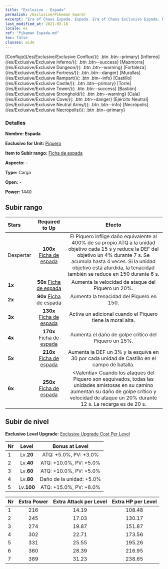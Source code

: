```yaml
---
title: "Exclusivo - Espada"
permalink: /Exclusive/Pikeman Sword/
excerpt: "Era of Chaos Espada. Espada. Era of Chaos Exclusivo Espada. Piquero Exclusivo."
last_modified_at: 2021-03-18
locale: es
ref: "Pikeman Espada.md"
toc: false
classes: wide
---
```

 [Conflujo](/es/Exclusive/Exclusive Conflux/){: .btn .btn--primary} [Infierno](/es/Exclusive/Exclusive Inferno/){: .btn .btn--success} [Mazmorra](/es/Exclusive/Exclusive Dungeon/){: .btn .btn--warning} [Fortaleza](/es/Exclusive/Exclusive Fortress/){: .btn .btn--danger} [Murallas](/es/Exclusive/Exclusive Rampart/){: .btn .btn--info} [Castillo](/es/Exclusive/Exclusive Castle/){: .btn .btn--primary} [Torre](/es/Exclusive/Exclusive Tower/){: .btn .btn--success} [Bastión](/es/Exclusive/Exclusive Stronghold/){: .btn .btn--warning} [Cala](/es/Exclusive/Exclusive Cove/){: .btn .btn--danger} [Ejército Neutral](/es/Exclusive/Exclusive Neutral Army/){: .btn .btn--info} [Necrópolis](/es/Exclusive/Exclusive Necropolis/){: .btn .btn--primary} 

### Detalles
 **Nombre: Espada** 

 **Exclusivo for Unit:** [Piquero](/es/units/Pikeman/) 

 **Item to Subir rango:** [Ficha de espada](/es/Items/con_912/)

 **Aspecto:** -

 **Type:** Carga

 **Open:** -

 **Power:** 1440

## Subir rango

  |     Stars    |  Required to Up | Efecto |
  |:-------------|:---------------:|:---------------:|
  |  Despertar  | **100x** [Ficha de espada](/es/Items/con_912/) | <Lanzazo Sagrado> El Piquero inflige daño equivalente al 400% de su propio ATQ a la unidad objetivo cada 15 s y reduce la DEF del objetivo un 4% durante 7 s. Se acumula hasta 4 veces. Si la unidad objetivo está aturdida, la tenacidad también se reduce en 150 durante 6 s. |
  | **1x** <i class="fas fa-star"/> | **50x** [Ficha de espada](/es/Items/con_912/) | Aumenta la velocidad de ataque del Piquero un 20%. |
  | **2x** <i class="fas fa-star"/> | **90x** [Ficha de espada](/es/Items/con_912/) | Aumenta la tenacidad del Piquero en 150. |
  | **3x** <i class="fas fa-star"/> | **130x** [Ficha de espada](/es/Items/con_912/) | <Carga Ferviente> Activa un <Lanzazo Sagrado> adicional cuando el Piquero tiene la moral alta. |
  | **4x** <i class="fas fa-star"/> | **170x** [Ficha de espada](/es/Items/con_912/) | Aumenta el daño de golpe crítico del Piquero un 15%. |
  | **5x** <i class="fas fa-star"/> | **210x** [Ficha de espada](/es/Items/con_912/) | Aumenta la DEF un 3% y la esquiva en 30 por cada unidad de Castillo en el campo de batalla. |
  | **6x** <i class="fas fa-star"/> | **250x** [Ficha de espada](/es/Items/con_912/) | <Valentía> Cuando los ataques del Piquero son esquivados, todas las unidades amistosas en su camino aumentan su daño de golpe crítico y velocidad de ataque un 20% durante 12 s. La recarga es de 20 s. |


## Subir de nivel
 **Exclusivo Level Upgrade:** [Exclusive Upgrade Cost Per Level](/Exclusive/ExclusiveUpgradeCostPerLevel/)

  |  Nr  |   Level  | Bonus at Level |
  |:-----|:--------:|:--------------:|
  | 1 | Lv.**20** | ATQ: +5.0%, PV: +3.0% |
  | 2 | Lv.**40** | ATQ: +10.0%, PV: +5.0% |
  | 3 | Lv.**60** | ATQ: +10.0%, PV: +5.0% |
  | 4 | Lv.**80** | Daño de la unidad: +5.0% |
  | 5 | Lv.**100** | ATQ: +15.0%, PV: +8.0% |


  |  Nr  |  Extra Power | Extra Attack per Level | Extra HP per Level |
  |:-----|:--------:|:--------:|:--------:|
  | 1 | 216 | 14.19 | 108.48 |
  | 2 | 245 | 17.03 | 130.17 |
  | 3 | 274 | 19.87 | 151.87 |
  | 4 | 302 | 22.71 | 173.56 |
  | 5 | 331 | 25.55 | 195.26 |
  | 6 | 360 | 28.39 | 216.95 |
  | 7 | 389 | 31.23 | 238.65 |


